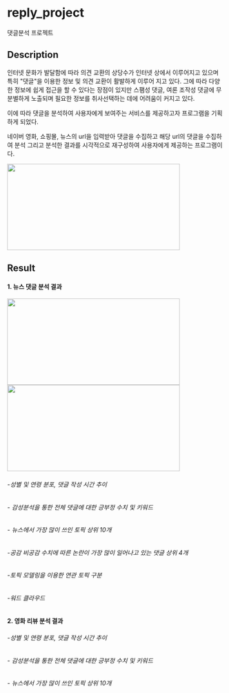 # reply_project
댓글분석 프로젝트

## Description
인터넷 문화가 발달함에 따라 의견 교환의 상당수가 인터넷 상에서 이루어지고 있으며 특히 "댓글"을 이용한 정보 및 의견 교환이 활발하게 이루어 지고 있다.
그에 따라 다양한 정보에 쉽게 접근을 할 수 있다는 장점이 있지만 스팸성 댓글, 여론 조작성 댓글에 무분별하게 노출되며 필요한 정보를 취사선택하는 데에 
어려움이 커지고 있다.


이에 따라 댓글을 분석하여 사용자에게 보여주는 서비스를 제공하고자 프로그램을 기획하게 되었다.


네이버 영화, 쇼핑몰, 뉴스의 url을 입력받아 댓글을 수집하고 해당 url의 댓글을 수집하여 분석
그리고 분석한 결과를 시각적으로 재구성하여 사용자에게 제공하는 프로그램이다.


<img src= https://user-images.githubusercontent.com/71589595/172955655-df63ad41-ac58-48c2-ace7-8eb5bb2a7d0c.png width="400" height="200"/>


## Result
#### 1. 뉴스 댓글 분석 결과


<img src= https://user-images.githubusercontent.com/71589595/172956912-5275c79f-a05f-421f-b9bb-5e34d8a89f09.png width="400" height="200"/> <img src= https://user-images.githubusercontent.com/71589595/172957012-8d9c754e-cf1e-465c-a5b4-7df8512b8925.png
 width="400" height="200"/> 
 
  ###### -성별 및 연령 분포, 댓글 작성 시간 추이
  ###### - 감성분석을 통한 전체 댓글에 대한 긍부정 수치 및 키워드
  ###### - 뉴스에서 가장 많이 쓰인 토픽 상위 10개
  ###### -공감 비공감 수치에 따른 논란이 가장 많이 일어나고 있는 댓글 상위 4개
  ###### -토픽 모델링을 이용한 연관 토픽 구분
  ###### -워드 클라우드


#### 2. 영화 리뷰 분석 결과

  ###### -성별 및 연령 분포, 댓글 작성 시간 추이
  ###### - 감성분석을 통한 전체 댓글에 대한 긍부정 수치 및 키워드
  ###### - 뉴스에서 가장 많이 쓰인 토픽 상위 10개
